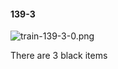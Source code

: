 #### 139-3
![train-139-3-0.png](https://github.com/lil-lab/nlvr/raw/master/nlvr/train/images/53/train-139-3-0.png "train-139-3-0.png")

There are 3 black items